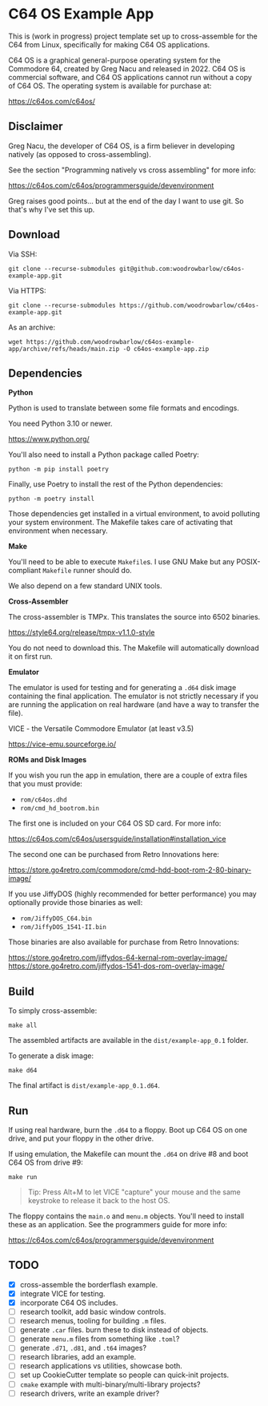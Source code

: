 # C64 OS Example App

This is (work in progress) project template set up to cross-assemble for the
C64 from Linux, specifically for making C64 OS applications.

C64 OS is a graphical general-purpose operating system for the Commodore 64,
created by Greg Nacu and released in 2022. C64 OS is commercial software, and
C64 OS applications cannot run without a copy of C64 OS. The operating system
is available for purchase at:

https://c64os.com/c64os/

## Disclaimer

Greg Nacu, the developer of C64 OS, is a firm believer in developing natively
(as opposed to cross-assembling).

See the section "Programming natively vs cross assembling" for more info:

https://c64os.com/c64os/programmersguide/devenvironment

Greg raises good points... but at the end of the day I want to use git. So
that's why I've set this up.

## Download

Via SSH:

    git clone --recurse-submodules git@github.com:woodrowbarlow/c64os-example-app.git

Via HTTPS:

    git clone --recurse-submodules https://github.com/woodrowbarlow/c64os-example-app.git

As an archive:

    wget https://github.com/woodrowbarlow/c64os-example-app/archive/refs/heads/main.zip -O c64os-example-app.zip

## Dependencies

**Python**

Python is used to translate between some file formats and encodings.

You need Python 3.10 or newer.

https://www.python.org/

You'll also need to install a Python package called Poetry:

    python -m pip install poetry

Finally, use Poetry to install the rest of the Python dependencies:

    python -m poetry install

Those dependencies get installed in a virtual environment, to avoid polluting
your system environment. The Makefile takes care of activating that environment
when necessary.

**Make**

You'll need to be able to execute `Makefile`s. I use GNU Make but any
POSIX-compliant `Makefile` runner should do.

We also depend on a few standard UNIX tools.

**Cross-Assembler**

The cross-assembler is TMPx. This translates the source into 6502 binaries.

https://style64.org/release/tmpx-v1.1.0-style

You do not need to download this. The Makefile will automatically download it
on first run.

**Emulator**

The emulator is used for testing and for generating a `.d64` disk image
containing the final application. The emulator is not strictly necessary if
you are running the application on real hardware (and have a way to transfer
the file).

VICE - the Versatile Commodore Emulator (at least v3.5)

https://vice-emu.sourceforge.io/

**ROMs and Disk Images**

If you wish you run the app in emulation, there are a couple of extra files
that you must provide:

* `rom/c64os.dhd`
* `rom/cmd_hd_bootrom.bin`

The first one is included on your C64 OS SD card. For more info:

https://c64os.com/c64os/usersguide/installation#installation_vice

The second one can be purchased from Retro Innovations here:

https://store.go4retro.com/commodore/cmd-hdd-boot-rom-2-80-binary-image/

If you use JiffyDOS (highly recommended for better performance) you may
optionally provide those binaries as well:

* `rom/JiffyDOS_C64.bin`
* `rom/JiffyDOS_1541-II.bin`

Those binaries are also available for purchase from Retro Innovations:

https://store.go4retro.com/jiffydos-64-kernal-rom-overlay-image/  
https://store.go4retro.com/jiffydos-1541-dos-rom-overlay-image/

## Build

To simply cross-assemble:

    make all

The assembled artifacts are available in the `dist/example-app_0.1` folder.

To generate a disk image:

    make d64

The final artifact is `dist/example-app_0.1.d64`.

## Run

If using real hardware, burn the `.d64` to a floppy. Boot up C64 OS on one
drive, and put your floppy in the other drive.

If using emulation, the Makefile can mount the `.d64` on drive #8 and boot
C64 OS from drive #9:

    make run

> Tip: Press Alt+M to let VICE "capture" your mouse and the same keystroke to
> release it back to the host OS.

The floppy contains the `main.o` and `menu.m` objects. You'll need to install
these as an application. See the programmers guide for more info:

https://c64os.com/c64os/programmersguide/devenvironment

## TODO

* [x] cross-assemble the borderflash example.
* [x] integrate VICE for testing.
* [x] incorporate C64 OS includes.
* [ ] research toolkit, add basic window controls.
* [ ] research menus, tooling for building `.m` files.
* [ ] generate `.car` files. burn these to disk instead of objects.
* [ ] generate `menu.m` files from something like `.toml`?
* [ ] generate `.d71`, `.d81`, and `.t64` images?
* [ ] research libraries, add an example.
* [ ] research applications vs utilities, showcase both.
* [ ] set up CookieCutter template so people can quick-init projects.
* [ ] `cmake` example with multi-binary/multi-library projects?
* [ ] research drivers, write an example driver?
